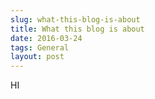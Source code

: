 ```yaml
---
slug: what-this-blog-is-about
title: What this blog is about
date: 2016-03-24
tags: General
layout: post
---
```


HI
